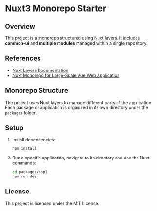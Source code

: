 # Nuxt3 Monorepo Starter

## Overview
This project is a monorepo structured using [Nuxt layers](https://nuxt.com/docs/getting-started/layers). It includes **common-ui** and **multiple modules** managed within a single repository.

## References
- [Nuxt Layers Documentation](https://nuxt.com/docs/getting-started/layers)
- [Nuxt Monorepo for Large-Scale Vue Web Application](https://serko.dev/post/nuxt-3-monorepo#sharing-env-environment-variables)

## Monorepo Structure
The project uses Nuxt layers to manage different parts of the application. Each package or application is organized in its own directory under the `packages` folder.


## Setup
1. Install dependencies:
    ```sh
    npm install
    ```

2. Run a specific application, navigate to its directory and use the Nuxt commands:
    ```sh
    cd packages/app1
    npm run dev
    ```

## License
This project is licensed under the MIT License.